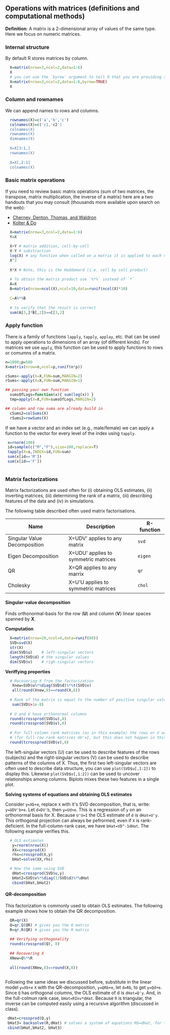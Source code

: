 ## Operations with matrices (definitions and computational methods)

**Definition**: A matrix is a 2-dimensional array of values of the same type. Here we focus on numeric matrices.

### Internal structure 

By default R stores matrices by column.

```r
  X=matrix(nrow=3,ncol=2,data=1:6)
  X
  # you can use the `byrow` argument to tell R that you are providing the data to fill the matrix sorted by rows.
  X=matrix(nrow=3,ncol=2,data=1:6,byrow=TRUE)
  X
```

### Column and rownames 

We can append names to rows and columns.

```r
  rownames(X)=c('a','b','c')
  colnames(X)=c('c1,'c2')
  colnames(X)
  rownames(X)
  dimnames(X)
  
  X=X[3:1,]
  rownames(X)
  
  X=X[,2:1]
  colnames(X)
```

### Basic matrix operations

If you need to review basic matrix operations (sum of two matrices, the transpose, matrix multiplication, the inverse of a matrix) here are a two handouts that you may consult (thousands more available upon search on the web):

  - [Cherney, Denton, Thomas, and Waldron](  https://www.google.com/url?sa=t&rct=j&q=&esrc=s&source=web&cd=&ved=2ahUKEwi1m4GOsPrrAhVC7qwKHbk_AxsQFjABegQIAxAB&url=http%3A%2F%2Fcs229.stanford.edu%2Fsection%2Fcs229-linalg.pdf&usg=AOvVaw0hW8mS96Vpvsz0xFhC8W3O )
  - [Kolter & Do](https://www.google.com/url?sa=t&rct=j&q=&esrc=s&source=web&cd=&ved=2ahUKEwi1m4GOsPrrAhVC7qwKHbk_AxsQFjABegQIAxAB&url=http%3A%2F%2Fcs229.stanford.edu%2Fsection%2Fcs229-linalg.pdf&usg=AOvVaw0hW8mS96Vpvsz0xFhC8W3O )
  
```r
  X=matrix(nrow=3,ncol=2,data=1:6)
  Y=X
  
  X+Y # matrix addition, cell-by-cell
  X-Y # substraction
  log(X) # any function when called on a matrix it is applied to each of its cells
  X^2
  
  X*X # Note, this is the Haddamard (i.e. cell by cell product)
  
  # To obtain the matrix product use `%*%` instead of `*`
  A=X
  B=matrix(nrow=ncol(X),ncol=10,data=runif(ncol(X)*10)
  
  C=A%*%B
  
  # to verify that the result is correct
  sum(A[3,]*B[,2])==C[3,2]
```

### Apply function

There is a family of functions `lapply`, `tapply`, `applay`, etc. that can be used to apply operations to dimensions of an array (of different kinds). For matrices we use `apply`, this function can be used to apply functions to rows or comumns of a matrix.

```r
n=1000;p=500
X=matrix(nrow=n,ncol=p,runif(n*p))

cSums<-apply(X=X,FUN=sum,MARGIN=2)
rSums<-apply(X=X,FUN=sum,MARGIN=1)

## passing your own function
  sumsOfLogs=function(x){ sum(log(x)) }
  tmp=apply(X=X,FUN=sumsOfLogs,MARGIN=2)

## column and row suma are already build in
  cSums2=colSums(X)
  rSums2=rowSums(X)

```

If we have a vector and an index set (e.g., male/female) we can apply a function to the vector for every level of the index using `tapply`.

```r
 x=rnorm(100)
 id=sample(c("M","F"),size=100,replace=T)
 tapply(X=x,INDEX=id,FUN=sum)
 sum(x[id=='M'])
 sum(x[id=='F'])
 

```
### Matrix factorizations

Matrix factorizations are used often for (i) obtaining OLS estimates, (ii) inverting matrices, (iii) determining the rank of a matrix, 
(iii) describing features of the data and (iv) in simulations. 


The following table described often used matrix factorisations. 

|  Name   | Description  | R-function |
|-----------|-----------|----------|
| Singular Value Decomposition           |  X=UDV' applies to any matrix        |  `svd`        |
| Eigen Decomposition | X=UDU' applies to symmetric matrices  |  `eigen` |
| QR | X=QR applies to any marrix  |  `qr` |
| Cholesky| X=U'U applies to symmetric matrices  |  `chol` |



#### Singular-value decomposition

Finds orthonormal-basis for the row (**U**) and column (**V**) linear spaces spanned by **X**.


**Computation**

```r 
  X=matrix(nrow=20,ncol=4,data=runif(80))
  SVD=svd(X)
  str(X) 
  dim(SVD$u)    # left-singular vectors
  length(SVD$d) # the singular values
  dim(SVD$v)    # righ-singular vectors
```

**Veriffying properties**


```r
  # Recovering X from the factorization
   Xnew=SVD$u%*%diag(SVD$d)%*%t(SVD$v) 
   all(round(Xnew,8)==round(X,8))
  
  # Rank of the matrix is equal to the number of positive singular values
   sum(SVD$>1e-8)
   
  # U and V have orthonormal columns
  round(crossprod(SVD$u),8)
  round(crossprod(SVD$v),8)
  
  # For full-column rank matrices (as in this example) the rows or V are also orthonormal 
  # (for full-row rank matrices UU'=I, but this does not happen in this case because rank(X)<nrow(X)
  round(tcrossprod(SVD$v),8)
```

The left-singular vectors (U) can be used to describe features of the rows (subjects) and the right-singular vectors (V)
can be used to describe patterns of the columns of X. Thus, the first two left-singular vectors are often used to describe
data structure, you can use `plot(SVD$u[,1:2])` to display this. Likewise `plot(SVD$v[,1:2])` can be used to uncover
relationships among columns. Biplots mixes these two features in a single plot.


**Solving systems of equations and obtaining OLS estimates**

Consider `y=Xb+e`, replace `X` with it's SVD decomposition, that is, write: `y=UDV'b+e`. Let `d=DV'b`, then `y=Ud+e`. 
This is a regression of `y` on an orthonormal basis for X. Because `U'U=I` the OLS estimate of `d` is `dHat=U'y`. This orthogonal projection can always be pefrormed, even if `X` is rank-deficient. In the full-column-rank case, we have `bHat=VD^-1dHat`. The following example verifies this.

```r
  # OLS estimates
   y=rnorm(nrow(X))
   XX=crossprod(X)
   rhs=crossprod(X,y)
   bHat=solve(XX,rhs)

  # Now the same using SVD
   dHat=crossprod(SVD$u,y)
   bHat2=SVD$v%*%diag(1/SVD$d)%*%dHat
   cbind(bHat,bHat2)
```


#### QR-decomposition

This factorization is commonly used to obtain OLS estimates.  The following example shows how to obtain the QR decomposition.

```r
  QR=qr(X)
  Q=qr.Q(QR) # gives you the Q matrix
  R=qr.R(QR) # gives you the R matrix
  
  ## Verifying orthogonality
  round(crossprod(Q), 8)
  
  ## Recovering X
  XNew=Q%*%R
  
  all(round(XNew,8)==round(X,8))
  
```

Following the same ideas we discussed before, substitute in the linear model `y=Xb+e` `X` with the QR-decomposition, `y=QRb+e`, let `d=Rb`, to get `y=Qd+e`. Since `Q` has orthogonal columns, the OLS estimate of d is `dHat=Q'y`. And, in the full-colmun rank case, `bHat=RInv*dHat`. Because `R` is triangular, the inverse can be computed easily using a recursive algorithm (discussed in class).

```r
 dHat=crossprod(Q,y)
 bHat3= backsolve(R,dHat) # solves a system of equations Rb=dHat, for the case where the coefficient matrix, R is triangular.
 cbind(bHat,bHat2, bHat3)

```



